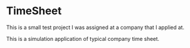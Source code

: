 # TimeSheet
This is a small test project I was assigned at a company that I applied at.

This is a simulation application of typical company time sheet.
